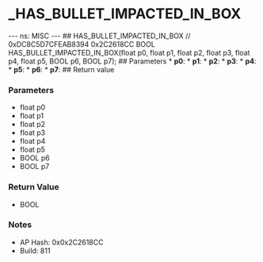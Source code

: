 # _HAS_BULLET_IMPACTED_IN_BOX

--- ns: MISC --- ## HAS_BULLET_IMPACTED_IN_BOX  // 0xDC8C5D7CFEAB8394 0x2C2618CC BOOL HAS_BULLET_IMPACTED_IN_BOX(float p0, float p1, float p2, float p3, float p4, float p5, BOOL p6, BOOL p7);   ## Parameters * **p0**: * **p1**: * **p2**: * **p3**: * **p4**: * **p5**: * **p6**: * **p7**:  ## Return value

### Parameters
* float p0
* float p1
* float p2
* float p3
* float p4
* float p5
* BOOL p6
* BOOL p7

### Return Value
* BOOL

### Notes
* AP Hash: 0x0x2C2618CC
* Build: 811

